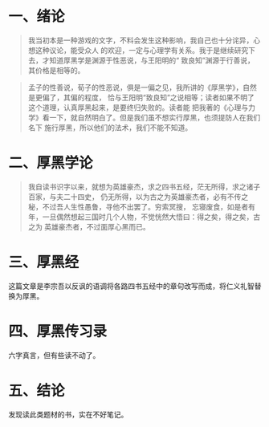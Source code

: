 # 一、绪论

> 我当初本是一种游戏的文字，不料会发生这种影响，我自己也十分诧异，心想这种议论，能受众人
的欢迎，一定与心理学有关系。我于是继续研究下去，才知道厚黑学是渊源于性恶说，与王阳明的“
致良知”渊源于行善说，其价格是相等的。

> 孟子的性善说，荀子的性恶说，俱是一偏之见，我所讲的《厚黑学》，自然是更偏了，其偏的程度，
恰与王阳明“致良知”之说相等；读者如果不明了这个道理，认真厚黑起来，是要终归失败的。读者能
把我著的《心理与力学》看一下，就自然明白了。但是我们虽不想实行厚黑，也须提防人在我们名下
施行厚黑，所以他们的法术，我们不能不知道。

# 二、厚黑学论

> 我自读书识字以来，就想为英雄豪杰，求之四书五经，茫无所得，求之诸子百家，与夫二十四史，
仍无所得，以为古之为英雄豪杰者，必有不传之秘，不过吾人生性愚鲁，寻他不出罢了。穷索冥搜，
忘寝废食，如是者有年，一旦偶然想起三国时几个人物，不觉恍然大悟曰：得之矣，得之矣，古之为
英雄豪杰者，不过面厚心黑而已。

# 三、厚黑经

这篇文章是李宗吾以反讽的语调将各路四书五经中的章句改写而成，将仁义礼智替换为厚黑。

# 四、厚黑传习录

六字真言，但有些读不动了。

# 五、结论

发现读此类题材的书，实在不好笔记。
